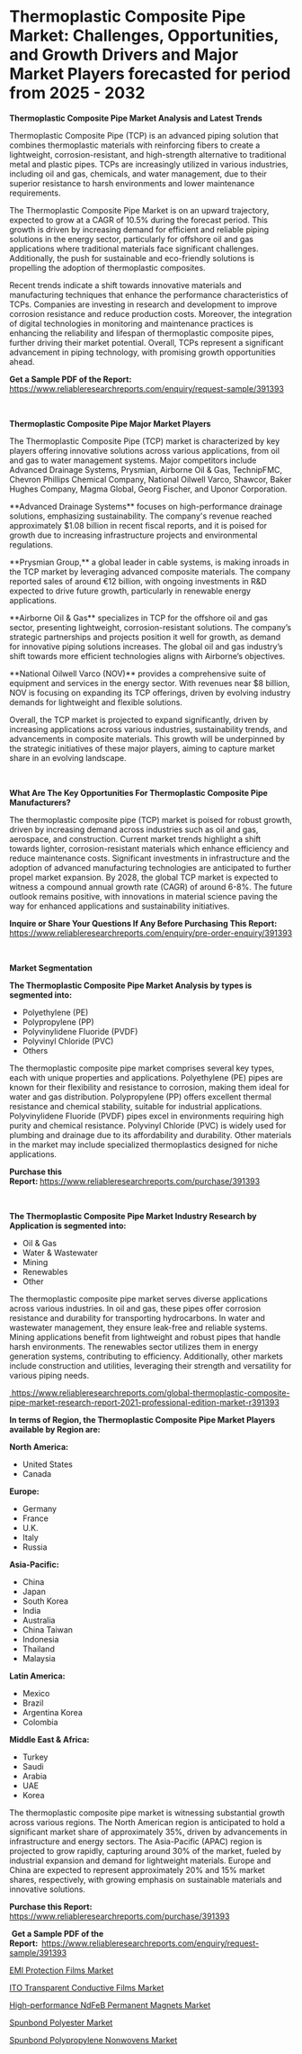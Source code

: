 <p><h1>Thermoplastic Composite Pipe Market: Challenges, Opportunities, and Growth Drivers and Major Market Players forecasted for period from 2025 - 2032</h1></p><p><strong>Thermoplastic Composite Pipe Market Analysis and Latest Trends</strong></p>
<p><p>Thermoplastic Composite Pipe (TCP) is an advanced piping solution that combines thermoplastic materials with reinforcing fibers to create a lightweight, corrosion-resistant, and high-strength alternative to traditional metal and plastic pipes. TCPs are increasingly utilized in various industries, including oil and gas, chemicals, and water management, due to their superior resistance to harsh environments and lower maintenance requirements.</p><p>The Thermoplastic Composite Pipe Market is on an upward trajectory, expected to grow at a CAGR of 10.5% during the forecast period. This growth is driven by increasing demand for efficient and reliable piping solutions in the energy sector, particularly for offshore oil and gas applications where traditional materials face significant challenges. Additionally, the push for sustainable and eco-friendly solutions is propelling the adoption of thermoplastic composites.</p><p>Recent trends indicate a shift towards innovative materials and manufacturing techniques that enhance the performance characteristics of TCPs. Companies are investing in research and development to improve corrosion resistance and reduce production costs. Moreover, the integration of digital technologies in monitoring and maintenance practices is enhancing the reliability and lifespan of thermoplastic composite pipes, further driving their market potential. Overall, TCPs represent a significant advancement in piping technology, with promising growth opportunities ahead.</p></p>
<p><strong>Get a Sample PDF of the Report:&nbsp;</strong> <a href="https://www.reliableresearchreports.com/enquiry/request-sample/391393?utm_campaign=116&utm_medium=2&utm_source=Github&utm_content=ia&utm_term=16012025&utm_id=thermoplastic-composite-pipe">https://www.reliableresearchreports.com/enquiry/request-sample/391393</a></p>
<p>&nbsp;</p>
<p><strong>Thermoplastic Composite Pipe Major Market Players</strong></p>
<p><p>The Thermoplastic Composite Pipe (TCP) market is characterized by key players offering innovative solutions across various applications, from oil and gas to water management systems. Major competitors include Advanced Drainage Systems, Prysmian, Airborne Oil & Gas, TechnipFMC, Chevron Phillips Chemical Company, National Oilwell Varco, Shawcor, Baker Hughes Company, Magma Global, Georg Fischer, and Uponor Corporation.</p><p>**Advanced Drainage Systems** focuses on high-performance drainage solutions, emphasizing sustainability. The company's revenue reached approximately $1.08 billion in recent fiscal reports, and it is poised for growth due to increasing infrastructure projects and environmental regulations.</p><p>**Prysmian Group,** a global leader in cable systems, is making inroads in the TCP market by leveraging advanced composite materials. The company reported sales of around €12 billion, with ongoing investments in R&D expected to drive future growth, particularly in renewable energy applications.</p><p>**Airborne Oil & Gas** specializes in TCP for the offshore oil and gas sector, presenting lightweight, corrosion-resistant solutions. The company’s strategic partnerships and projects position it well for growth, as demand for innovative piping solutions increases. The global oil and gas industry’s shift towards more efficient technologies aligns with Airborne’s objectives.</p><p>**National Oilwell Varco (NOV)** provides a comprehensive suite of equipment and services in the energy sector. With revenues near $8 billion, NOV is focusing on expanding its TCP offerings, driven by evolving industry demands for lightweight and flexible solutions. </p><p>Overall, the TCP market is projected to expand significantly, driven by increasing applications across various industries, sustainability trends, and advancements in composite materials. This growth will be underpinned by the strategic initiatives of these major players, aiming to capture market share in an evolving landscape.</p></p>
<p>&nbsp;</p>
<p><strong>What Are The Key Opportunities For Thermoplastic Composite Pipe Manufacturers?</strong></p>
<p><p>The thermoplastic composite pipe (TCP) market is poised for robust growth, driven by increasing demand across industries such as oil and gas, aerospace, and construction. Current market trends highlight a shift towards lighter, corrosion-resistant materials which enhance efficiency and reduce maintenance costs. Significant investments in infrastructure and the adoption of advanced manufacturing technologies are anticipated to further propel market expansion. By 2028, the global TCP market is expected to witness a compound annual growth rate (CAGR) of around 6-8%. The future outlook remains positive, with innovations in material science paving the way for enhanced applications and sustainability initiatives.</p></p>
<p><strong>Inquire or Share Your Questions If Any Before Purchasing This Report:</strong> <a href="https://www.reliableresearchreports.com/enquiry/pre-order-enquiry/391393?utm_campaign=116&utm_medium=2&utm_source=Github&utm_content=ia&utm_term=16012025&utm_id=thermoplastic-composite-pipe">https://www.reliableresearchreports.com/enquiry/pre-order-enquiry/391393</a></p>
<p>&nbsp;</p>
<p><strong>Market Segmentation</strong></p>
<p><strong>The Thermoplastic Composite Pipe Market Analysis by types is segmented into:</strong></p>
<p><ul><li>Polyethylene (PE)</li><li>Polypropylene (PP)</li><li>Polyvinylidene Fluoride (PVDF)</li><li>Polyvinyl Chloride (PVC)</li><li>Others</li></ul></p>
<p><p>The thermoplastic composite pipe market comprises several key types, each with unique properties and applications. Polyethylene (PE) pipes are known for their flexibility and resistance to corrosion, making them ideal for water and gas distribution. Polypropylene (PP) offers excellent thermal resistance and chemical stability, suitable for industrial applications. Polyvinylidene Fluoride (PVDF) pipes excel in environments requiring high purity and chemical resistance. Polyvinyl Chloride (PVC) is widely used for plumbing and drainage due to its affordability and durability. Other materials in the market may include specialized thermoplastics designed for niche applications.</p></p>
<p><strong>Purchase this Report:&nbsp;</strong><a href="https://www.reliableresearchreports.com/purchase/391393?utm_campaign=116&utm_medium=2&utm_source=Github&utm_content=ia&utm_term=16012025&utm_id=thermoplastic-composite-pipe">https://www.reliableresearchreports.com/purchase/391393</a></p>
<p>&nbsp;</p>
<p><strong>The Thermoplastic Composite Pipe Market Industry Research by Application is segmented into:</strong></p>
<p><ul><li>Oil & Gas</li><li>Water & Wastewater</li><li>Mining</li><li>Renewables</li><li>Other</li></ul></p>
<p><p>The thermoplastic composite pipe market serves diverse applications across various industries. In oil and gas, these pipes offer corrosion resistance and durability for transporting hydrocarbons. In water and wastewater management, they ensure leak-free and reliable systems. Mining applications benefit from lightweight and robust pipes that handle harsh environments. The renewables sector utilizes them in energy generation systems, contributing to efficiency. Additionally, other markets include construction and utilities, leveraging their strength and versatility for various piping needs.</p></p>
<p><a href="https://www.reliableresearchreports.com/global-thermoplastic-composite-pipe-market-research-report-2021-professional-edition-market-r391393?utm_campaign=116&utm_medium=2&utm_source=Github&utm_content=ia&utm_term=16012025&utm_id=thermoplastic-composite-pipe">&nbsp;https://www.reliableresearchreports.com/global-thermoplastic-composite-pipe-market-research-report-2021-professional-edition-market-r391393</a></p>
<p><strong>In terms of Region, the Thermoplastic Composite Pipe Market Players available by Region are:</strong></p>
<p>
    <p> <strong> North America: </strong>
        <ul>
            <li>United States</li>
            <li>Canada</li>
        </ul>
        </p> 
    <p> <strong> Europe: </strong>
        <ul>
            <li>Germany</li>
            <li>France</li>
            <li>U.K.</li>
            <li>Italy</li>
            <li>Russia</li>
        </ul>
        </p> 
    <p> <strong> Asia-Pacific: </strong>
        <ul>
            <li>China</li>
            <li>Japan</li>
            <li>South Korea</li>
            <li>India</li>
            <li>Australia</li>
            <li>China Taiwan</li>
            <li>Indonesia</li>
            <li>Thailand</li>
            <li>Malaysia</li>
        </ul>
        </p> 
    <p> <strong> Latin America: </strong>
        <ul>
            <li>Mexico</li>
            <li>Brazil</li>
            <li>Argentina Korea</li>
            <li>Colombia</li>
        </ul>
        </p> 
    <p> <strong> Middle East & Africa: </strong>
        <ul>
            <li>Turkey</li>
            <li>Saudi</li>
            <li>Arabia</li>
            <li>UAE</li>
            <li>Korea</li>
        </ul>
    </p>
    </p>
<p><p>The thermoplastic composite pipe market is witnessing substantial growth across various regions. The North American region is anticipated to hold a significant market share of approximately 35%, driven by advancements in infrastructure and energy sectors. The Asia-Pacific (APAC) region is projected to grow rapidly, capturing around 30% of the market, fueled by industrial expansion and demand for lightweight materials. Europe and China are expected to represent approximately 20% and 15% market shares, respectively, with growing emphasis on sustainable materials and innovative solutions.</p></p>
<p><strong>Purchase this Report: </strong><a href="https://www.reliableresearchreports.com/purchase/391393?utm_campaign=116&utm_medium=2&utm_source=Github&utm_content=ia&utm_term=16012025&utm_id=thermoplastic-composite-pipe">https://www.reliableresearchreports.com/purchase/391393</a></p>
<p>&nbsp;<strong>Get a Sample PDF of the Report:&nbsp;&nbsp;</strong><a href="https://www.reliableresearchreports.com/enquiry/request-sample/391393?utm_campaign=116&utm_medium=2&utm_source=Github&utm_content=ia&utm_term=16012025&utm_id=thermoplastic-composite-pipe">https://www.reliableresearchreports.com/enquiry/request-sample/391393</a></p>
<p><strong></strong></p>
<p><p><a href="https://github.com/rodinayygacklezi/Market-Research-Report-List-1/blob/main/emi-protection-films-market.md?utm_campaign=116&utm_medium=2&utm_source=Github&utm_content=ia&utm_term=16012025&utm_id=thermoplastic-composite-pipe">EMI Protection Films Market</a></p><p><a href="https://github.com/flnordan65e0/Market-Research-Report-List-1/blob/main/ito-transparent-conductive-films-market.md?utm_campaign=116&utm_medium=2&utm_source=Github&utm_content=ia&utm_term=16012025&utm_id=thermoplastic-composite-pipe">ITO Transparent Conductive Films Market</a></p><p><a href="https://github.com/lindaopodray/Market-Research-Report-List-1/blob/main/high-performance-ndfeb-permanent-magnets-market.md?utm_campaign=116&utm_medium=2&utm_source=Github&utm_content=ia&utm_term=16012025&utm_id=thermoplastic-composite-pipe">High-performance NdFeB Permanent Magnets Market</a></p><p><a href="https://github.com/antonioc6hal/Market-Research-Report-List-1/blob/main/spunbond-polyester-market.md?utm_campaign=116&utm_medium=2&utm_source=Github&utm_content=ia&utm_term=16012025&utm_id=thermoplastic-composite-pipe">Spunbond Polyester Market</a></p><p><a href="https://github.com/hammelximalschid/Market-Research-Report-List-1/blob/main/spunbond-polypropylene-nonwovens-market.md?utm_campaign=116&utm_medium=2&utm_source=Github&utm_content=ia&utm_term=16012025&utm_id=thermoplastic-composite-pipe">Spunbond Polypropylene Nonwovens Market</a></p></p>